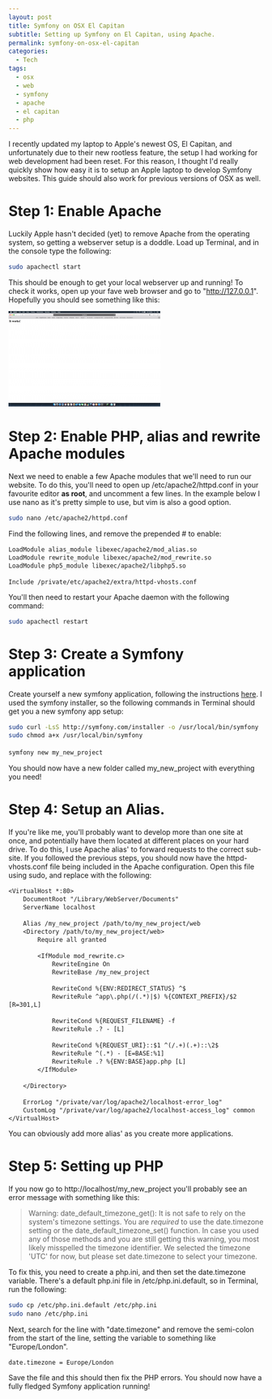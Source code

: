 ```yaml
---
layout: post
title: Symfony on OSX El Capitan
subtitle: Setting up Symfony on El Capitan, using Apache.
permalink: symfony-on-osx-el-capitan
categories:
  - Tech
tags:
  - osx
  - web
  - symfony
  - apache
  - el capitan
  - php
---
```


I recently updated my laptop to Apple's newest OS, El Capitan, and unfortunately
due to their new rootless feature, the setup I had working for web development
had been reset. For this reason, I thought I'd really quickly show how easy it
is to setup an Apple laptop to develop Symfony websites. This guide should also
work for previous versions of OSX as well.

<!--more-->

# Step 1: Enable Apache

Luckily Apple hasn't decided (yet) to remove Apache from the operating system,
so getting a webserver setup is a doddle. Load up Terminal, and in the console
type the following:

```bash
sudo apachectl start
```

This should be enough to get your local webserver up and running! To check it
works, open up your fave web browser and go to "http://127.0.0.1". Hopefully you
should see something like this:

[![](/uploads/posts/symfony-on-osx-el-capitan/apache_itworks-300x188.png "apache_itworks")](/uploads/posts/symfony-on-osx-el-capitan/apache_itworks.png)

# Step 2: Enable PHP, alias and rewrite Apache modules

Next we need to enable a few Apache modules that we'll need to run our website.
To do this, you'll need to open up /etc/apache2/httpd.conf in your favourite
editor **as root**, and uncomment a few lines. In the example below I use nano
as it's pretty simple to use, but vim is also a good option.

```bash
sudo nano /etc/apache2/httpd.conf
```

Find the following lines, and remove the prepended # to enable:

```
LoadModule alias_module libexec/apache2/mod_alias.so
LoadModule rewrite_module libexec/apache2/mod_rewrite.so
LoadModule php5_module libexec/apache2/libphp5.so

Include /private/etc/apache2/extra/httpd-vhosts.conf
```

You'll then need to restart your Apache daemon with the following command:

```bash
sudo apachectl restart
```

# Step 3: Create a Symfony application

Create yourself a new symfony application, following the instructions
[here](http://symfony.com/doc/current/book/installation.html). I used the
symfony installer, so the following commands in Terminal should get you a new
symfony app setup:

```bash
sudo curl -LsS http://symfony.com/installer -o /usr/local/bin/symfony
sudo chmod a+x /usr/local/bin/symfony

symfony new my_new_project
```

You should now have a new folder called my_new_project with everything you need!

# Step 4: Setup an Alias.

If you're like me, you'll probably want to develop more than one site at once,
and potentially have them located at different places on your hard drive. To do
this, I use Apache alias' to forward requests to the correct sub-site. If you
followed the previous steps, you should now have the httpd-vhosts.conf file
being included in the Apache configuration. Open this file using sudo, and
replace with the following:

```
<VirtualHost *:80>
    DocumentRoot "/Library/WebServer/Documents"
    ServerName localhost

    Alias /my_new_project /path/to/my_new_project/web
    <Directory /path/to/my_new_project/web>
        Require all granted

        <IfModule mod_rewrite.c>
            RewriteEngine On
            RewriteBase /my_new_project

            RewriteCond %{ENV:REDIRECT_STATUS} ^$
            RewriteRule ^app\.php(/(.*)|$) %{CONTEXT_PREFIX}/$2 [R=301,L]

            RewriteCond %{REQUEST_FILENAME} -f
            RewriteRule .? - [L]

            RewriteCond %{REQUEST_URI}::$1 ^(/.+)(.+)::\2$
            RewriteRule ^(.*) - [E=BASE:%1]
            RewriteRule .? %{ENV:BASE}app.php [L]
        </IfModule>

    </Directory>

    ErrorLog "/private/var/log/apache2/localhost-error_log"
    CustomLog "/private/var/log/apache2/localhost-access_log" common
</VirtualHost>
```

You can obviously add more alias' as you create more applications.

# Step 5: Setting up PHP

If you now go to http://localhost/my_new_project you'll probably see an error
message with something like this:

> Warning: date_default_timezone_get(): It is not safe to rely on the system's
> timezone settings. You are *required* to use the date.timezone setting or the
> date_default_timezone_set() function. In case you used any of those methods
> and you are still getting this warning, you most likely misspelled the
> timezone identifier. We selected the timezone 'UTC' for now, but please set
> date.timezone to select your timezone.

To fix this, you need to create a php.ini, and then set the date.timezone
variable. There's a default php.ini file in /etc/php.ini.default, so in
Terminal, run the following:

```bash
sudo cp /etc/php.ini.default /etc/php.ini
sudo nano /etc/php.ini
```

Next, search for the line with "date.timezone" and remove the semi-colon from
the start of the line, setting the variable to something like "Europe/London".

```
date.timezone = Europe/London
```

Save the file and this should then fix the PHP errors. You should now have a
fully fledged Symfony application running!
